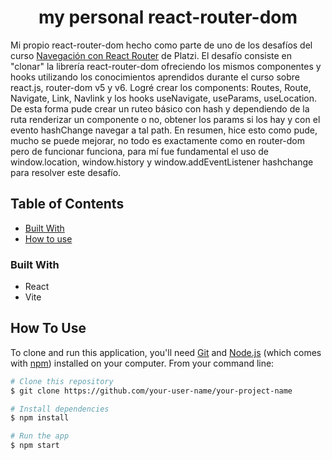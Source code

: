 <h1 align="center">my personal react-router-dom</h1>

<div align="left">
   Mi propio react-router-dom hecho como parte de uno de los desafíos del curso 
   <a href="https://platzi.com/cursos/react-router/">Navegación con React Router</a> de Platzi.
   El desafío consiste en "clonar" la librería react-router-dom ofreciendo los mismos componentes y hooks utilizando los conocimientos aprendidos durante el curso sobre react.js, router-dom v5 y v6.
   Logré crear los components: Routes, Route, Navigate, Link, Navlink y los hooks useNavigate, useParams,
   useLocation. De esta forma pude crear un ruteo básico con hash y dependiendo de la ruta renderizar un
   componente o no, obtener los params si los hay y con el evento hashChange navegar a tal path.
   En resumen, hice esto como pude, mucho se puede mejorar, no todo es exactamente como en router-dom pero de funcionar funciona, para mí fue fundamental el uso de window.location, window.history y window.addEventListener hashchange para resolver este desafío.
</div>

<!-- TABLE OF CONTENTS -->

## Table of Contents

- [Built With](#built-with)
- [How to use](#how-to-use)

<!-- OVERVIEW -->

### Built With

<!-- This section should list any major frameworks that you built your project using. Here are a few examples.-->

- React
- Vite

## How To Use

<!-- Example: -->

To clone and run this application, you'll need [Git](https://git-scm.com) and [Node.js](https://nodejs.org/en/download/) (which comes with [npm](http://npmjs.com)) installed on your computer. From your command line:

```bash
# Clone this repository
$ git clone https://github.com/your-user-name/your-project-name

# Install dependencies
$ npm install

# Run the app
$ npm start
```

